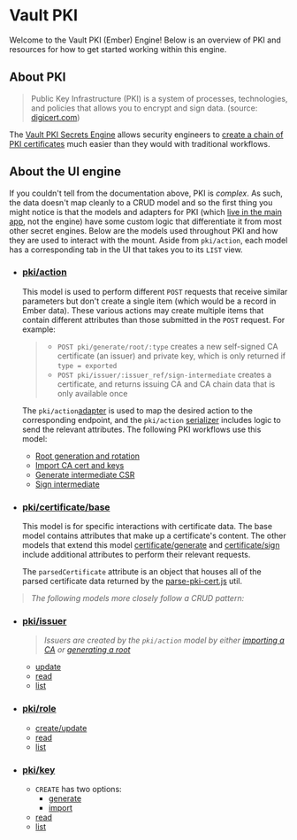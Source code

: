 # Vault PKI

Welcome to the Vault PKI (Ember) Engine! Below is an overview of PKI and resources for how to get started working within this engine.

## About PKI

> Public Key Infrastructure (PKI) is a system of processes, technologies, and policies that allows you to encrypt and sign data. (source: [digicert.com](https://www.digicert.com/what-is-pki))

The [Vault PKI Secrets Engine](https://developer.hashicorp.com/vault/api-docs/secret/pki) allows security engineers to [create a chain of PKI certificates](https://developer.hashicorp.com/vault/tutorials/secrets-management/pki-engine) much easier than they would with traditional workflows.

## About the UI engine

If you couldn't tell from the documentation above, PKI is _complex_. As such, the data doesn't map cleanly to a CRUD model and so the first thing you might notice is that the models and adapters for PKI (which [live in the main app](https://ember-engines.com/docs/addons#using-ember-data), not the engine) have some custom logic that differentiate it from most other secret engines. Below are the models used throughout PKI and how they are used to interact with the mount. Aside from `pki/action`, each model has a corresponding tab in the UI that takes you to its `LIST` view.

- ### [pki/action](../../app/models/pki/action.js)

  This model is used to perform different `POST` requests that receive similar parameters but don't create a single item (which would be a record in Ember data). These various actions may create multiple items that contain different attributes than those submitted in the `POST` request. For example:

  > - `POST pki/generate/root/:type` creates a new self-signed CA certificate (an issuer) and private key, which is only returned if `type = exported`
  > - `POST pki/issuer/:issuer_ref/sign-intermediate` creates a certificate, and returns issuing CA and CA chain data that is only available once

  The `pki/action`[adapter](../../app/adapters/pki/action.js) is used to map the desired action to the corresponding endpoint, and the `pki/action` [serializer](../../app/serializers/pki/action.js) includes logic to send the relevant attributes. The following PKI workflows use this model:

  - [Root generation and rotation](https://developer.hashicorp.com/vault/api-docs/secret/pki#generate-root)
  - [Import CA cert and keys](https://developer.hashicorp.com/vault/api-docs/secret/pki#import-ca-certificates-and-keys)
  - [Generate intermediate CSR](https://developer.hashicorp.com/vault/api-docs/secret/pki#generate-intermediate-csr)
  - [Sign intermediate](https://developer.hashicorp.com/vault/api-docs/secret/pki#sign-intermediate)

- ### [pki/certificate/base](../../app/models/pki/certificate/base.js)

  This model is for specific interactions with certificate data. The base model contains attributes that make up a certificate's content. The other models that extend this model [certificate/generate](../../app/models/pki/certificate/generate.js) and [certificate/sign](../../app/models/pki/certificate/sign.js) include additional attributes to perform their relevant requests.

  The `parsedCertificate` attribute is an object that houses all of the parsed certificate data returned by the [parse-pki-cert.js](../../app/utils/parse-pki-cert.js) util.

> _The following models more closely follow a CRUD pattern:_

- ### [pki/issuer](../../app/models/pki/issuer.js)

  > _Issuers are created by the `pki/action` model by either [importing a CA](https://developer.hashicorp.com/vault/api-docs/secret/pki#import-ca-certificates-and-keys) or [generating a root](https://developer.hashicorp.com/vault/api-docs/secret/pki#generate-root)_

  - [update](https://developer.hashicorp.com/vault/api-docs/secret/pki#read-issuer-certificate)
  - [read](https://developer.hashicorp.com/vault/api-docs/secret/pki#read-issuer-certificate)
  - [list](https://developer.hashicorp.com/vault/api-docs/secret/pki#list-issuers)

- ### [pki/role](../../app/models/pki/role.js)

  - [create/update](https://developer.hashicorp.com/vault/api-docs/secret/pki#create-update-role)
  - [read](https://developer.hashicorp.com/vault/api-docs/secret/pki#read-role)
  - [list](https://developer.hashicorp.com/vault/api-docs/secret/pki#list-roles)

- ### [pki/key](../../app/models/pki/key.js)

  - `CREATE` has two options:
    - [generate](https://developer.hashicorp.com/vault/api-docs/secret/pki#import-ca-certificates-and-keys)
    - [import](https://developer.hashicorp.com/vault/api-docs/secret/pki#import-key)
  - [read](https://developer.hashicorp.com/vault/api-docs/secret/pki#read-key)
  - [list](https://developer.hashicorp.com/vault/api-docs/secret/pki#list-keys)
